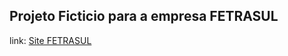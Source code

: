 ## Projeto Ficticio para a empresa FETRASUL

link: [ Site FETRASUL ](https://vitordof.github.io/ProjetoFETRASUL/)
